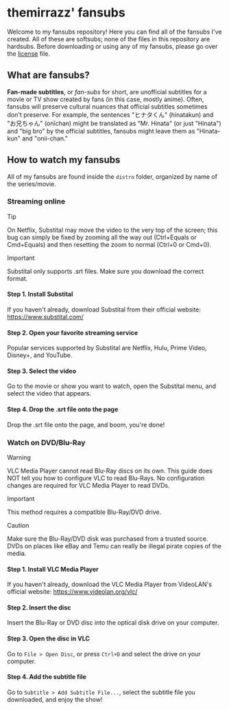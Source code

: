 # themirrazz' fansubs
Welcome to my fansubs repository! Here you can find all of the fansubs I've created. All of these are softsubs; none of the files in this repository are hardsubs. Before downloading or using any of my fansubs, please go over the [license](LICENSE.md) file.

## What are fansubs?
**Fan-made subtitles**, or *fan-subs* for short, are unofficial subtitles for a movie or TV show created by fans (in this case, mostly anime). Often, fansubs will preserve cultural nuances that official subtitles sometimes don't preserve. For example, the sentences "ヒナタくん" (hinatakun) and "お兄ちゃん" (onīchan) might be translated as "Mr. Hinata" (or just "Hinata") and "big bro" by the official subtitles, fansubs might leave them as "Hinata-kun" and "onii-chan."

## How to watch my fansubs
All of my fansubs are found inside the `distro` folder, organized by name of the series/movie.
### Streaming online
> [!TIP]
> On Netflix, Substital may move the video to the very top of the screen; this bug can simply be fixed by zooming all the way out (Ctrl+Equals or Cmd+Equals) and then resetting the zoom to normal (Ctrl+0 or Cmd+0).

> [!IMPORTANT]
> Substital only supports .srt files. Make sure you download the correct format.

#### Step 1. Install Substital
If you haven't already, download Substital from their official website: https://www.substital.com/

#### Step 2. Open your favorite streaming service
Popular services supported by Substital are Netflix, Hulu, Prime Video, Disney+, and YouTube.

#### Step 3. Select the video
Go to the movie or show you want to watch, open the Substital menu, and select the video that appears.

#### Step 4. Drop the .srt file onto the page
Drop the .srt file onto the page, and boom, you're done!

### Watch on DVD/Blu-Ray
> [!WARNING]
> VLC Media Player cannot read Blu-Ray discs on its own. This guide does NOT tell you how to configure VLC to read Blu-Rays. No configuration changes are required for VLC Media Player to read DVDs.

> [!IMPORTANT]
> This method requires a compatible Blu-Ray/DVD drive.

> [!CAUTION]
> Make sure the Blu-Ray/DVD disk was purchased from a trusted source. DVDs on places like eBay and Temu can really be illegal pirate copies of the media.

#### Step 1. Install VLC Media Player
If you haven't already, download the VLC Media Player from VideoLAN's official website: https://www.videolan.org/vlc/

#### Step 2. Insert the disc
Insert the Blu-Ray or DVD disc into the optical disk drive on your computer.

#### Step 3. Open the disc in VLC
Go to `File > Open Disc`, or press `Ctrl+D` and select the drive on your computer.

#### Step 4. Add the subtitle file
Go to `Subtitle > Add Subtitle File...`, select the subtitle file you downloaded, and enjoy the show!
